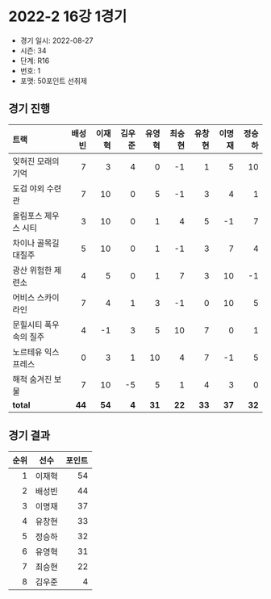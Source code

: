 # 2022-2 16강 1경기

- 경기 일시: 2022-08-27
- 시즌: 34
- 단계: R16
- 번호: 1
- 포맷: 50포인트 선취제





## 경기 진행

| 트랙 | 배성빈 | 이재혁 | 김우준 | 유영혁 | 최승현 | 유창현 | 이명재 | 정승하 |
|:---|---:|---:|---:|---:|---:|---:|---:|---:|
| 잊혀진 모래의 기억 | 7 | 3 | 4 | 0 | -1 | 1 | 5 | 10 |
| 도검 야외 수련관 | 7 | 10 | 0 | 5 | -1 | 3 | 4 | 1 |
| 올림포스 제우스 시티 | 3 | 10 | 0 | 1 | 4 | 5 | -1 | 7 |
| 차이나 골목길 대질주 | 5 | 10 | 0 | 1 | -1 | 3 | 7 | 4 |
| 광산 위험한 제련소 | 4 | 5 | 0 | 1 | 7 | 3 | 10 | -1 |
| 어비스 스카이라인 | 7 | 4 | 1 | 3 | -1 | 0 | 10 | 5 |
| 문힐시티 폭우속의 질주 | 4 | -1 | 3 | 5 | 10 | 7 | 0 | 1 |
| 노르테유 익스프레스 | 0 | 3 | 1 | 10 | 4 | 7 | -1 | 5 |
| 해적 숨겨진 보물 | 7 | 10 | -5 | 5 | 1 | 4 | 3 | 0 |
| __total__ | __44__ | __54__ | __4__ | __31__ | __22__ | __33__ | __37__ | __32__ |




## 경기 결과

| 순위 | 선수 | 포인트 |
|---:|:---:|---:|
| 1 | 이재혁 | 54 |
| 2 | 배성빈 | 44 |
| 3 | 이명재 | 37 |
| 4 | 유창현 | 33 |
| 5 | 정승하 | 32 |
| 6 | 유영혁 | 31 |
| 7 | 최승현 | 22 |
| 8 | 김우준 | 4 |

